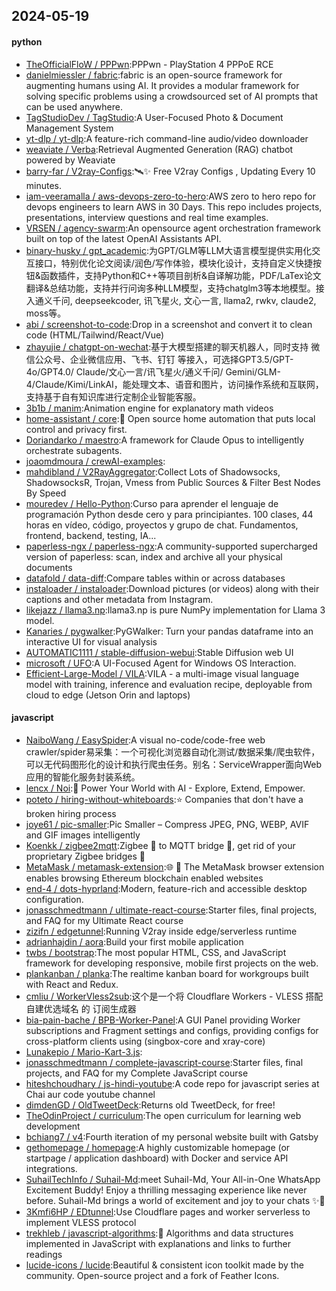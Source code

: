 ## 2024-05-19

#### python
* [TheOfficialFloW / PPPwn](https://github.com/TheOfficialFloW/PPPwn):PPPwn - PlayStation 4 PPPoE RCE
* [danielmiessler / fabric](https://github.com/danielmiessler/fabric):fabric is an open-source framework for augmenting humans using AI. It provides a modular framework for solving specific problems using a crowdsourced set of AI prompts that can be used anywhere.
* [TagStudioDev / TagStudio](https://github.com/TagStudioDev/TagStudio):A User-Focused Photo & Document Management System
* [yt-dlp / yt-dlp](https://github.com/yt-dlp/yt-dlp):A feature-rich command-line audio/video downloader
* [weaviate / Verba](https://github.com/weaviate/Verba):Retrieval Augmented Generation (RAG) chatbot powered by Weaviate
* [barry-far / V2ray-Configs](https://github.com/barry-far/V2ray-Configs):🛰️✨ Free V2ray Configs , Updating Every 10 minutes.
* [iam-veeramalla / aws-devops-zero-to-hero](https://github.com/iam-veeramalla/aws-devops-zero-to-hero):AWS zero to hero repo for devops engineers to learn AWS in 30 Days. This repo includes projects, presentations, interview questions and real time examples.
* [VRSEN / agency-swarm](https://github.com/VRSEN/agency-swarm):An opensource agent orchestration framework built on top of the latest OpenAI Assistants API.
* [binary-husky / gpt_academic](https://github.com/binary-husky/gpt_academic):为GPT/GLM等LLM大语言模型提供实用化交互接口，特别优化论文阅读/润色/写作体验，模块化设计，支持自定义快捷按钮&函数插件，支持Python和C++等项目剖析&自译解功能，PDF/LaTex论文翻译&总结功能，支持并行问询多种LLM模型，支持chatglm3等本地模型。接入通义千问, deepseekcoder, 讯飞星火, 文心一言, llama2, rwkv, claude2, moss等。
* [abi / screenshot-to-code](https://github.com/abi/screenshot-to-code):Drop in a screenshot and convert it to clean code (HTML/Tailwind/React/Vue)
* [zhayujie / chatgpt-on-wechat](https://github.com/zhayujie/chatgpt-on-wechat):基于大模型搭建的聊天机器人，同时支持 微信公众号、企业微信应用、飞书、钉钉 等接入，可选择GPT3.5/GPT-4o/GPT4.0/ Claude/文心一言/讯飞星火/通义千问/ Gemini/GLM-4/Claude/Kimi/LinkAI，能处理文本、语音和图片，访问操作系统和互联网，支持基于自有知识库进行定制企业智能客服。
* [3b1b / manim](https://github.com/3b1b/manim):Animation engine for explanatory math videos
* [home-assistant / core](https://github.com/home-assistant/core):🏡 Open source home automation that puts local control and privacy first.
* [Doriandarko / maestro](https://github.com/Doriandarko/maestro):A framework for Claude Opus to intelligently orchestrate subagents.
* [joaomdmoura / crewAI-examples](https://github.com/joaomdmoura/crewAI-examples):
* [mahdibland / V2RayAggregator](https://github.com/mahdibland/V2RayAggregator):Collect Lots of Shadowsocks, ShadowsocksR, Trojan, Vmess from Public Sources & Filter Best Nodes By Speed
* [mouredev / Hello-Python](https://github.com/mouredev/Hello-Python):Curso para aprender el lenguaje de programación Python desde cero y para principiantes. 100 clases, 44 horas en vídeo, código, proyectos y grupo de chat. Fundamentos, frontend, backend, testing, IA...
* [paperless-ngx / paperless-ngx](https://github.com/paperless-ngx/paperless-ngx):A community-supported supercharged version of paperless: scan, index and archive all your physical documents
* [datafold / data-diff](https://github.com/datafold/data-diff):Compare tables within or across databases
* [instaloader / instaloader](https://github.com/instaloader/instaloader):Download pictures (or videos) along with their captions and other metadata from Instagram.
* [likejazz / llama3.np](https://github.com/likejazz/llama3.np):llama3.np is pure NumPy implementation for Llama 3 model.
* [Kanaries / pygwalker](https://github.com/Kanaries/pygwalker):PyGWalker: Turn your pandas dataframe into an interactive UI for visual analysis
* [AUTOMATIC1111 / stable-diffusion-webui](https://github.com/AUTOMATIC1111/stable-diffusion-webui):Stable Diffusion web UI
* [microsoft / UFO](https://github.com/microsoft/UFO):A UI-Focused Agent for Windows OS Interaction.
* [Efficient-Large-Model / VILA](https://github.com/Efficient-Large-Model/VILA):VILA - a multi-image visual language model with training, inference and evaluation recipe, deployable from cloud to edge (Jetson Orin and laptops)

#### javascript
* [NaiboWang / EasySpider](https://github.com/NaiboWang/EasySpider):A visual no-code/code-free web crawler/spider易采集：一个可视化浏览器自动化测试/数据采集/爬虫软件，可以无代码图形化的设计和执行爬虫任务。别名：ServiceWrapper面向Web应用的智能化服务封装系统。
* [lencx / Noi](https://github.com/lencx/Noi):🚀 Power Your World with AI - Explore, Extend, Empower.
* [poteto / hiring-without-whiteboards](https://github.com/poteto/hiring-without-whiteboards):⭐️ Companies that don't have a broken hiring process
* [joye61 / pic-smaller](https://github.com/joye61/pic-smaller):Pic Smaller – Compress JPEG, PNG, WEBP, AVIF and GIF images intelligently
* [Koenkk / zigbee2mqtt](https://github.com/Koenkk/zigbee2mqtt):Zigbee 🐝 to MQTT bridge 🌉, get rid of your proprietary Zigbee bridges 🔨
* [MetaMask / metamask-extension](https://github.com/MetaMask/metamask-extension):🌐 🔌 The MetaMask browser extension enables browsing Ethereum blockchain enabled websites
* [end-4 / dots-hyprland](https://github.com/end-4/dots-hyprland):Modern, feature-rich and accessible desktop configuration.
* [jonasschmedtmann / ultimate-react-course](https://github.com/jonasschmedtmann/ultimate-react-course):Starter files, final projects, and FAQ for my Ultimate React course
* [zizifn / edgetunnel](https://github.com/zizifn/edgetunnel):Running V2ray inside edge/serverless runtime
* [adrianhajdin / aora](https://github.com/adrianhajdin/aora):Build your first mobile application
* [twbs / bootstrap](https://github.com/twbs/bootstrap):The most popular HTML, CSS, and JavaScript framework for developing responsive, mobile first projects on the web.
* [plankanban / planka](https://github.com/plankanban/planka):The realtime kanban board for workgroups built with React and Redux.
* [cmliu / WorkerVless2sub](https://github.com/cmliu/WorkerVless2sub):这个是一个将 Cloudflare Workers - VLESS 搭配 自建优选域名 的 订阅生成器
* [bia-pain-bache / BPB-Worker-Panel](https://github.com/bia-pain-bache/BPB-Worker-Panel):A GUI Panel providing Worker subscriptions and Fragment settings and configs, providing configs for cross-platform clients using (singbox-core and xray-core)
* [Lunakepio / Mario-Kart-3.js](https://github.com/Lunakepio/Mario-Kart-3.js):
* [jonasschmedtmann / complete-javascript-course](https://github.com/jonasschmedtmann/complete-javascript-course):Starter files, final projects, and FAQ for my Complete JavaScript course
* [hiteshchoudhary / js-hindi-youtube](https://github.com/hiteshchoudhary/js-hindi-youtube):A code repo for javascript series at Chai aur code youtube channel
* [dimdenGD / OldTweetDeck](https://github.com/dimdenGD/OldTweetDeck):Returns old TweetDeck, for free!
* [TheOdinProject / curriculum](https://github.com/TheOdinProject/curriculum):The open curriculum for learning web development
* [bchiang7 / v4](https://github.com/bchiang7/v4):Fourth iteration of my personal website built with Gatsby
* [gethomepage / homepage](https://github.com/gethomepage/homepage):A highly customizable homepage (or startpage / application dashboard) with Docker and service API integrations.
* [SuhailTechInfo / Suhail-Md](https://github.com/SuhailTechInfo/Suhail-Md):meet Suhail-Md, Your All-in-One WhatsApp Excitement Buddy! Enjoy a thrilling messaging experience like never before. Suhail-Md brings a world of excitement and joy to your chats ✨🤖
* [3Kmfi6HP / EDtunnel](https://github.com/3Kmfi6HP/EDtunnel):Use Cloudflare pages and worker serverless to implement VLESS protocol
* [trekhleb / javascript-algorithms](https://github.com/trekhleb/javascript-algorithms):📝 Algorithms and data structures implemented in JavaScript with explanations and links to further readings
* [lucide-icons / lucide](https://github.com/lucide-icons/lucide):Beautiful & consistent icon toolkit made by the community. Open-source project and a fork of Feather Icons.
